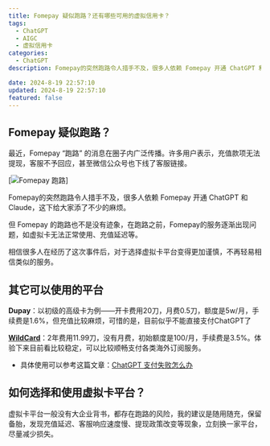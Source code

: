 ```yaml
---
title: Fomepay 疑似跑路？还有哪些可用的虚拟信用卡？
tags:
  - ChatGPT
  - AIGC
  - 虚拟信用卡
categories:
  - ChatGPT
description: Fomepay的突然跑路令人措手不及，很多人依赖 Fomepay 开通 ChatGPT 和 Claude，我推荐一个更稳定，服务更好的平台。

date: 2024-8-19 22:57:10
updated: 2024-8-19 22:57:10
featured: false
---
```


## Fomepay 疑似跑路？

最近，Fomepay “跑路” 的消息在圈子内广泛传播。许多用户表示，充值款项无法提现，客服不予回应，甚至微信公众号也下线了客服链接。

[![Fomepay 跑路](https://s21.ax1x.com/2024/08/20/pAP5ies.jpg)]

Fomepay的突然跑路令人措手不及，很多人依赖 Fomepay 开通 ChatGPT 和 Claude，这下给大家添了不少的麻烦。

但 Fomepay 的跑路也不是没有迹象，在跑路之前，Fomepay的服务逐渐出现问题，如虚拟卡无法正常使用、充值延迟等。

相信很多人在经历了这次事件后，对于选择虚拟卡平台变得更加谨慎，不再轻易相信类似的服务。

## 其它可以使用的平台

**Dupay**：以初级的高级卡为例——开卡费用20刀，月费0.5刀，额度是5w/月，手续费是1.6%，但充值比较麻烦，可惜的是，目前似乎不能直接支付ChatGPT了

**[WildCard](https://wildcard.com.cn/i/CHATGPT6)**：2年费用11.99刀，没有月费，初始额度是100/月，手续费是3.5%。体验下来目前看比较稳定，可以比较顺畅支付各类海外订阅服务。

- 具体使用可以参考这篇文章：[ChatGPT 支付失败怎么办](/upgrade_chatgpt)

## 如何选择和使用虚拟卡平台？

虚拟卡平台一般没有大企业背书，都存在跑路的风险，我的建议是随用随充，保留备胎，发现充值延迟、客服响应速度慢、提现政策改变等现象，立刻换一家平台，尽量减少损失。